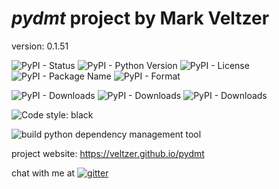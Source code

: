 # *pydmt* project by Mark Veltzer

version: 0.1.51

![PyPI - Status](https://img.shields.io/pypi/status/pydmt)
![PyPI - Python Version](https://img.shields.io/pypi/pyversions/pydmt)
![PyPI - License](https://img.shields.io/pypi/l/pydmt)
![PyPI - Package Name](https://img.shields.io/pypi/v/pydmt)
![PyPI - Format](https://img.shields.io/pypi/format/pydmt)

![PyPI - Downloads](https://img.shields.io/pypi/dd/pydmt)
![PyPI - Downloads](https://img.shields.io/pypi/dw/pydmt)
![PyPI - Downloads](https://img.shields.io/pypi/dm/pydmt)

![Code style: black](https://img.shields.io/badge/code%20style-black-000000.svg)

![build](https://github.com/veltzer/pydmt/workflows/build/badge.svg)
python dependency management tool

project website: https://veltzer.github.io/pydmt

chat with me at [![gitter](https://badges.gitter.im/Join%20Chat.svg)](https://gitter.im/veltzer/mark.veltzer)


